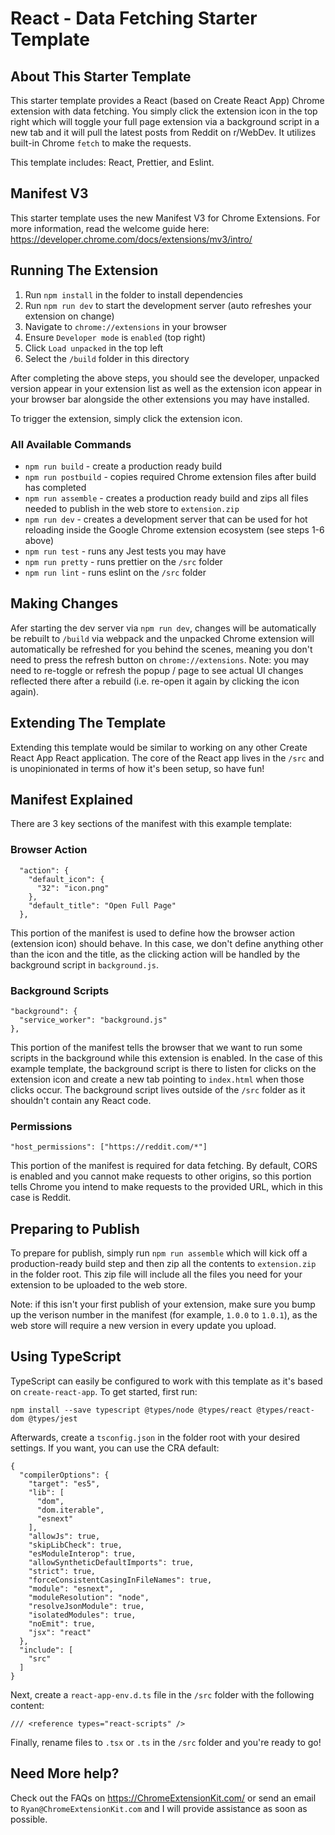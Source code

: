 # React - Data Fetching Starter Template

## About This Starter Template

This starter template provides a React (based on Create React App) Chrome extension with data fetching. You simply click the extension icon in the top right which will toggle your full page extension via a background script in a new tab and it will pull the latest posts from Reddit on r/WebDev. It utilizes built-in Chrome `fetch` to make the requests.

This template includes: React, Prettier, and Eslint.

## Manifest V3

This starter template uses the new Manifest V3 for Chrome Extensions. For more information, read the welcome guide here: https://developer.chrome.com/docs/extensions/mv3/intro/

## Running The Extension

1. Run `npm install` in the folder to install dependencies
2. Run `npm run dev` to start the development server (auto refreshes your extension on change)
3. Navigate to `chrome://extensions` in your browser
4. Ensure `Developer mode` is `enabled` (top right)
5. Click `Load unpacked` in the top left
6. Select the `/build` folder in this directory

After completing the above steps, you should see the developer, unpacked version appear in your extension list as well as the extension icon appear in your browser bar alongside the other extensions you may have installed.

To trigger the extension, simply click the extension icon.

### All Available Commands

- `npm run build` - create a production ready build
- `npm run postbuild` - copies required Chrome extension files after build has completed
- `npm run assemble` - creates a production ready build and zips all files needed to publish in the web store to `extension.zip`
- `npm run dev` - creates a development server that can be used for hot reloading inside the Google Chrome extension ecosystem (see steps 1-6 above)
- `npm run test` - runs any Jest tests you may have
- `npm run pretty` - runs prettier on the `/src` folder
- `npm run lint` - runs eslint on the `/src` folder

## Making Changes

Afer starting the dev server via `npm run dev`, changes will be automatically be rebuilt to `/build` via webpack and the unpacked Chrome extension will automatically be refreshed for you behind the scenes, meaning you don't need to press the refresh button on `chrome://extensions`. Note: you may need to re-toggle or refresh the popup / page to see actual UI changes reflected there after a rebuild (i.e. re-open it again by clicking the icon again).

## Extending The Template

Extending this template would be similar to working on any other Create React App React application. The core of the React app lives in the `/src` and is unopinionated in terms of how it's been setup, so have fun!

## Manifest Explained

There are 3 key sections of the manifest with this example template:

### Browser Action

```
  "action": {
    "default_icon": {
      "32": "icon.png"
    },
    "default_title": "Open Full Page"
  },
```

This portion of the manifest is used to define how the browser action (extension icon) should behave. In this case, we don't define anything other than the icon and the title, as the clicking action will be handled by the background script in `background.js`.

### Background Scripts

```
"background": {
  "service_worker": "background.js"
},
```

This portion of the manifest tells the browser that we want to run some scripts in the background while this extension is enabled. In the case of this example template, the background script is there to listen for clicks on the extension icon and create a new tab pointing to `index.html` when those clicks occur. The background script lives outside of the `/src` folder as it shouldn't contain any React code.

### Permissions

```
"host_permissions": ["https://reddit.com/*"]
```

This portion of the manifest is required for data fetching. By default, CORS is enabled and you cannot make requests to other origins, so this portion tells Chrome you intend to make requests to the provided URL, which in this case is Reddit.

## Preparing to Publish

To prepare for publish, simply run `npm run assemble` which will kick off a production-ready build step and then zip all the contents to `extension.zip` in the folder root. This zip file will include all the files you need for your extension to be uploaded to the web store.

Note: if this isn't your first publish of your extension, make sure you bump up the verison number in the manifest (for example, `1.0.0` to `1.0.1`), as the web store will require a new version in every update you upload.

## Using TypeScript

TypeScript can easily be configured to work with this template as it's based on `create-react-app`. To get started, first run:

```
npm install --save typescript @types/node @types/react @types/react-dom @types/jest
```

Afterwards, create a `tsconfig.json` in the folder root with your desired settings. If you want, you can use the CRA default:

```
{
  "compilerOptions": {
    "target": "es5",
    "lib": [
      "dom",
      "dom.iterable",
      "esnext"
    ],
    "allowJs": true,
    "skipLibCheck": true,
    "esModuleInterop": true,
    "allowSyntheticDefaultImports": true,
    "strict": true,
    "forceConsistentCasingInFileNames": true,
    "module": "esnext",
    "moduleResolution": "node",
    "resolveJsonModule": true,
    "isolatedModules": true,
    "noEmit": true,
    "jsx": "react"
  },
  "include": [
    "src"
  ]
}
```

Next, create a `react-app-env.d.ts` file in the `/src` folder with the following content:

```
/// <reference types="react-scripts" />
```

Finally, rename files to `.tsx` or `.ts` in the `/src` folder and you're ready to go!

## Need More help?

Check out the FAQs on https://ChromeExtensionKit.com/ or send an email to `Ryan@ChromeExtensionKit.com` and I will provide assistance as soon as possible.
